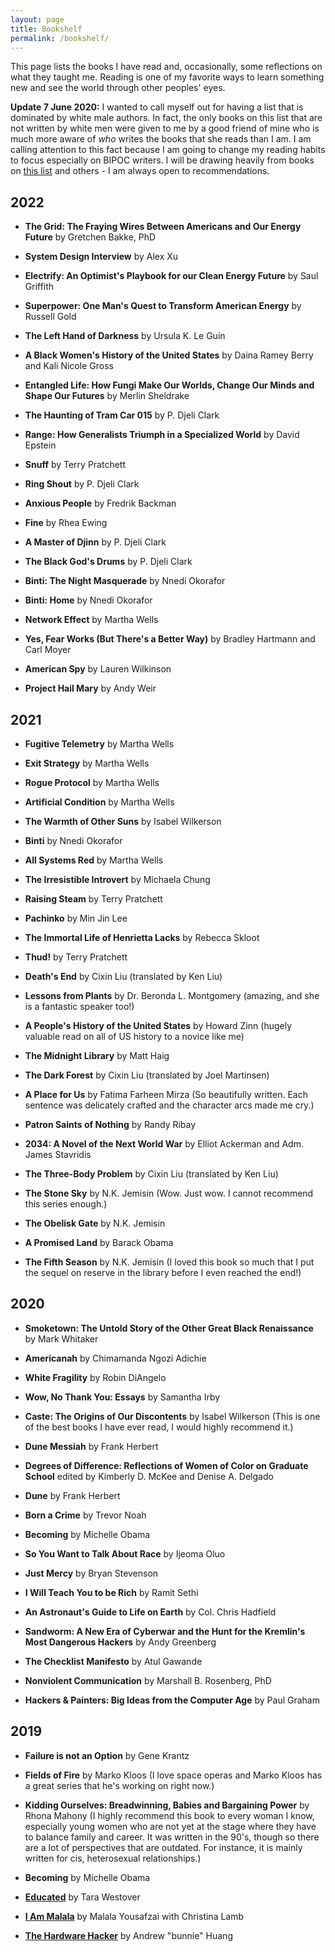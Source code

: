 ```yaml
---
layout: page
title: Bookshelf
permalink: /bookshelf/
---
```

This page lists the books I have read and, occasionally, some reflections on what they taught me. Reading is one of my favorite ways to learn something new and see the world through other peoples' eyes. 

**Update 7 June 2020:** I wanted to call myself out for having a list that is dominated by white male authors. In fact, the only books on this list that are not written by white men were given to me by a good friend of mine who is much more aware of _who_ writes the books that she reads than I am. I am calling attention to this fact because I am going to change my reading habits to focus especially on BIPOC writers. I will be drawing heavily from books on [this list](https://www.latimes.com/entertainment-arts/books/story/2020-06-04/13-nonfiction-books-to-read-during-george-floyd-protests) and others - I am always open to recommendations. 

## 2022

* **The Grid: The Fraying Wires Between Americans and Our Energy Future** by Gretchen Bakke, PhD

* **System Design Interview** by Alex Xu

* **Electrify: An Optimist's Playbook for our Clean Energy Future** by Saul Griffith

* **Superpower: One Man's Quest to Transform American Energy** by Russell Gold

* **The Left Hand of Darkness** by Ursula K. Le Guin

* **A Black Women's History of the United States** by Daina Ramey Berry and Kali Nicole Gross   

* **Entangled Life: How Fungi Make Our Worlds, Change Our Minds and Shape Our Futures** by Merlin Sheldrake

* **The Haunting of Tram Car 015** by P. Djeli Clark

* **Range: How Generalists Triumph in a Specialized World** by David Epstein

* **Snuff** by Terry Pratchett

* **Ring Shout** by P. Djeli Clark

* **Anxious People** by Fredrik Backman

* **Fine** by Rhea Ewing

* **A Master of Djinn** by P. Djeli Clark 

* **The Black God's Drums** by P. Djeli Clark

* **Binti: The Night Masquerade** by Nnedi Okorafor

* **Binti: Home** by Nnedi Okorafor

* **Network Effect** by Martha Wells

* **Yes, Fear Works (But There's a Better Way)** by Bradley Hartmann and Carl Moyer

* **American Spy** by Lauren Wilkinson   

* **Project Hail Mary** by Andy Weir

## 2021

* **Fugitive Telemetry** by Martha Wells

* **Exit Strategy** by Martha Wells

* **Rogue Protocol** by Martha Wells

* **Artificial Condition** by Martha Wells

* **The Warmth of Other Suns** by Isabel Wilkerson

* **Binti** by Nnedi Okorafor

* **All Systems Red** by Martha Wells

* **The Irresistible Introvert** by Michaela Chung

* **Raising Steam** by Terry Pratchett

* **Pachinko** by Min Jin Lee  

* **The Immortal Life of Henrietta Lacks** by Rebecca Skloot

* **Thud!** by Terry Pratchett

* **Death's End** by Cixin Liu (translated by Ken Liu)

* **Lessons from Plants** by Dr. Beronda L. Montgomery (amazing, and she is a fantastic speaker too!)

* **A People's History of the United States** by Howard Zinn (hugely valuable read on all of US history to a novice like me)

* **The Midnight Library** by Matt Haig

* **The Dark Forest** by Cixin Liu (translated by Joel Martinsen)

* **A Place for Us** by Fatima Farheen Mirza (So beautifully written. Each sentence was delicately crafted and the character arcs made me cry.)

* **Patron Saints of Nothing** by Randy Ribay

* **2034: A Novel of the Next World War** by Elliot Ackerman and Adm. James Stavridis

* **The Three-Body Problem** by Cixin Liu (translated by Ken Liu)

* **The Stone Sky** by N.K. Jemisin (Wow. Just wow. I cannot recommend this series enough.)

* **The Obelisk Gate** by N.K. Jemisin 

* **A Promised Land** by Barack Obama

* **The Fifth Season** by N.K. Jemisin (I loved this book so much that I put the sequel on reserve in the library before I even reached the end!)

## 2020

* **Smoketown: The Untold Story of the Other Great Black Renaissance** by Mark Whitaker

* **Americanah** by Chimamanda Ngozi Adichie

* **White Fragility** by Robin DiAngelo

* **Wow, No Thank You: Essays** by Samantha Irby 

* **Caste: The Origins of Our Discontents** by Isabel Wilkerson (This is one of the best books I have ever read, I would highly recommend it.)

* **Dune Messiah** by Frank Herbert

* **Degrees of Difference: Reflections of Women of Color on Graduate School** edited by Kimberly D. McKee and Denise A. Delgado

* **Dune** by Frank Herbert

* **Born a Crime** by Trevor Noah

* **Becoming** by Michelle Obama 

* **So You Want to Talk About Race** by Ijeoma Oluo

* **Just Mercy** by Bryan Stevenson

* **I Will Teach You to be Rich** by Ramit Sethi

* **An Astronaut's Guide to Life on Earth** by Col. Chris Hadfield

* **Sandworm: A New Era of Cyberwar and the Hunt for the Kremlin's Most Dangerous Hackers** by Andy Greenberg

* **The Checklist Manifesto** by Atul Gawande

* **Nonviolent Communication** by Marshall B. Rosenberg, PhD

* **Hackers & Painters: Big Ideas from the Computer Age** by Paul Graham

## 2019

* **Failure is not an Option** by Gene Krantz

* **Fields of Fire** by Marko Kloos (I love space operas and Marko Kloos has a great series that he's working on right now.)

* **Kidding Ourselves: Breadwinning, Babies and Bargaining Power** by Rhona Mahony (I highly recommend this book to every woman I know, especially young women who are not yet at the stage where they have to balance family and career. It was written in the 90's, though so there are a lot of perspectives that are outdated. For instance, it is mainly written for cis, heterosexual relationships.) 

* **Becoming** by Michelle Obama

* [**Educated**](https://sassafras13.github.io/BookReviews/) by Tara Westover 

* [**I Am Malala**](https://sassafras13.github.io/BookReviews/) by Malala Yousafzai with Christina Lamb 

* [**The Hardware Hacker**](https://sassafras13.github.io/BookReviews/) by Andrew "bunnie" Huang 

